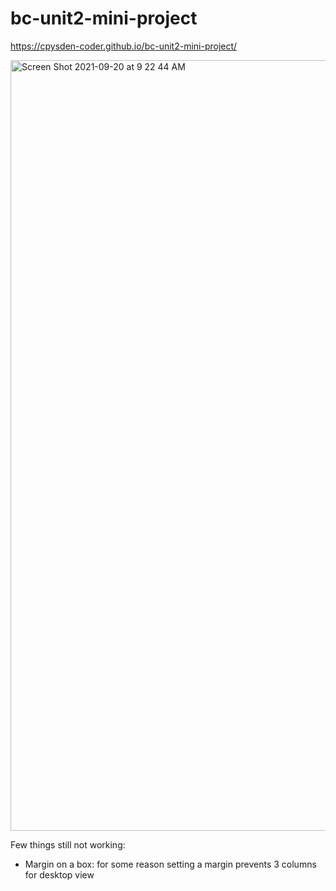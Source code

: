 # bc-unit2-mini-project

https://cpysden-coder.github.io/bc-unit2-mini-project/

<img width="1233" alt="Screen Shot 2021-09-20 at 9 22 44 AM" src="https://user-images.githubusercontent.com/65201372/134038145-501bee14-d72c-4ee6-9b42-f147f8b8aa8a.png">

Few things still not working:
- Margin on a box: for some reason setting a margin prevents 3 columns for desktop view
